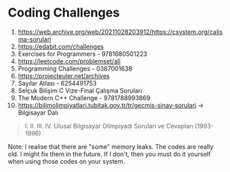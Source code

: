 # Coding Challenges
1) https://web.archive.org/web/20211028203912/https://csystem.org/calisma-sorulari
2) https://edabit.com/challenges
3) Exercises for Programmers - 9781680501223
4) https://leetcode.com/problemset/all
5) Programming Challenges - 0387001638
6) https://projecteuler.net/archives
7) Sayılar Atlası - 6254491753
8) Selçuk Bilişim C Vize-Final Çalışma Soruları
9) The Modern C++ Challenge - 9781788993869
10) https://bilimolimpiyatlari.tubitak.gov.tr/tr/gecmis-sinav-sorulari -> Bilgisayar Dalı
> I. II. III. IV. Ulusal Bilgisayar Olimpiyadı Soruları ve Cevapları (1993-1996)

Note: I realise that there are "some" memory leaks. The codes are really old. I might fix them in the future. If I don't, then you must do it yourself when using those codes on your system.
